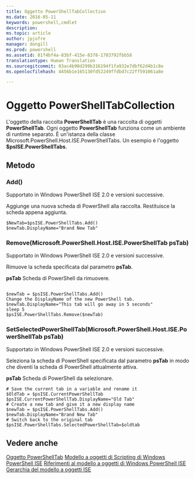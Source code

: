 ```yaml
---
title: Oggetto PowerShellTabCollection
ms.date: 2016-05-11
keywords: powershell,cmdlet
description: 
ms.topic: article
author: jpjofre
manager: dongill
ms.prod: powershell
ms.assetid: 81f4bf4a-83bf-415e-8378-1703792fbb58
translationtype: Human Translation
ms.sourcegitcommit: 03ac4b90d299b316194f1fa932e7dbf62d4b1c8e
ms.openlocfilehash: 4456b1e165130fd52249ffdbd7c22ff591061a8e

---
```


# Oggetto PowerShellTabCollection
  L'oggetto della raccolta **PowerShellTab** è una raccolta di oggetti **PowerShellTab**. Ogni oggetto **PowerShellTab** funziona come un ambiente di runtime separato. È un'istanza della classe Microsoft.PowerShell.Host.ISE.PowerShellTabs. Un esempio è l'oggetto **$psISE.PowerShellTabs**.

## Metodo

### Add\(\)
  Supportato in Windows PowerShell ISE 2.0 e versioni successive. 

 Aggiunge una nuova scheda di PowerShell alla raccolta. Restituisce la scheda appena aggiunta.

```
$NewTab=$psISE.PowerShellTabs.Add()
$newTab.DisplayName="Brand New Tab"
```

### Remove\(Microsoft.PowerShell.Host.ISE.PowerShellTab psTab\)
  Supportato in Windows PowerShell ISE 2.0 e versioni successive. 

 Rimuove la scheda specificata dal parametro **psTab**.

 **psTab**
 Scheda di PowerShell da rimuovere.

```

$newTab = $psISE.PowerShellTabs.Add()
Change the DisplayName of the new PowerShell tab. 
$newTab.DisplayName="This tab will go away in 5 seconds" 
sleep 5 
$psISE.PowerShellTabs.Remove($newTab)
```

### SetSelectedPowerShellTab\(Microsoft.PowerShell.Host.ISE.PowerShellTab psTab\)
  Supportato in Windows PowerShell ISE 2.0 e versioni successive. 

 Seleziona la scheda di PowerShell specificata dal parametro **psTab** in modo che diventi la scheda di PowerShell attualmente attiva.

 **psTab**
 Scheda di PowerShell da selezionare.

```
# Save the current tab in a variable and rename it
$OldTab = $psISE.CurrentPowerShellTab
$psISE.CurrentPowerShellTab.DisplayName="Old Tab"
# Create a new tab and give it a new display name
$newTab = $psISE.PowerShellTabs.Add()
$newTab.DisplayName="Brand New Tab" 
# Switch back to the original tab
$psISE.PowerShellTabs.SelectedPowerShellTab=$oldtab
```

## Vedere anche
 [Oggetto PowerShellTab](The-PowerShellTab-Object.md) 
 [Modello a oggetti di Scripting di Windows PowerShell ISE](../ise/The-Windows-PowerShell-ISE-Scripting-Object-Model.md) 
 [Riferimenti al modello a oggetti di Windows PowerShell ISE](../ise/Windows-PowerShell-ISE-Object-Model-Reference.md) 
 [Gerarchia del modello a oggetti ISE](../ise/The-ISE-Object-Model-Hierarchy.md)

  



<!--HONumber=Jun16_HO4-->


